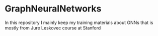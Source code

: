 # GraphNeuralNetworks
In this repository I mainly keep my training materials about GNNs that is mostly from Jure Leskovec course at Stanford
